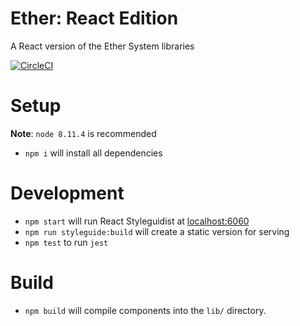 # Ether: React Edition
A React version of the Ether System libraries

[![CircleCI](https://circleci.com/gh/wearethescenery/ether-system-react.svg?style=svg&circle-token=8482def59106e9768b0402426dcd6ef6a9aa3b60)](https://circleci.com/gh/wearethescenery/ether-system-react)

# Setup
**Note**: `node 8.11.4` is recommended

* `npm i` will install all dependencies

# Development

* `npm start` will run React Styleguidist at [localhost:6060](http://localhost:6060)
* `npm run styleguide:build` will create a static version for serving
* `npm test` to run `jest`

# Build
* `npm build` will compile components into the `lib/` directory.
